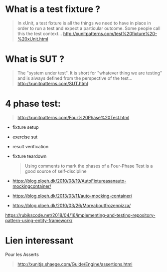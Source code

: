 # What is a test fixture ?

> In xUnit, a test fixture is all the things we need to have in place in order to run a test and expect a particular outcome. Some people call this the test context...
> http://xunitpatterns.com/test%20fixture%20-%20xUnit.html

# What is SUT ?

> The "system under test". It is short for "whatever thing we are testing" and is always defined from the perspective of the test...
> http://xunitpatterns.com/SUT.html

# 4 phase test:

> http://xunitpatterns.com/Four%20Phase%20Test.html

- fixture setup
- exercise sut
- result verification
- fixture teardown

  > Using comments to mark the phases of a Four-Phase Test is a good source of self-discipline

- https://blog.ploeh.dk/2010/08/19/AutoFixtureasanauto-mockingcontainer/
- https://blog.ploeh.dk/2013/03/11/auto-mocking-container/
- https://blog.ploeh.dk/2010/03/26/Moreaboutfrozenpizza/

https://rubikscode.net/2018/04/16/implementing-and-testing-repository-pattern-using-entity-framework/

# Lien interessant

Pour les Asserts

> http://xunitjs.shaege.com/Guide/Engine/assertions.html
